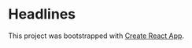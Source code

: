 # Headlines

This project was bootstrapped with [Create React App](https://github.com/facebookincubator/create-react-app).